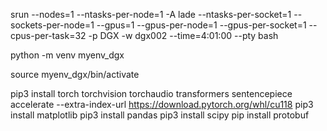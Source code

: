 srun --nodes=1 --ntasks-per-node=1 -A lade --ntasks-per-socket=1  --sockets-per-node=1 --gpus=1 --gpus-per-node=1 --gpus-per-socket=1 --cpus-per-task=32 -p DGX   -w dgx002 --time=4:01:00  --pty bash

python -m venv myenv_dgx

source myenv_dgx/bin/activate

pip3 install torch torchvision torchaudio transformers sentencepiece accelerate --extra-index-url https://download.pytorch.org/whl/cu118
pip3 install matplotlib
pip3 install pandas
pip3 install scipy
pip install protobuf
